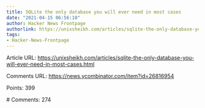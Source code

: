 ```yaml
---
title: SQLite the only database you will ever need in most cases
date: "2021-04-15 06:56:10"
author: Hacker News Frontpage
authorlink: https://unixsheikh.com/articles/sqlite-the-only-database-you-will-ever-need-in-most-cases.html
tags:
- Hacker-News-Frontpage
---
```


<p>Article URL: <a href="https://unixsheikh.com/articles/sqlite-the-only-database-you-will-ever-need-in-most-cases.html">https://unixsheikh.com/articles/sqlite-the-only-database-you-will-ever-need-in-most-cases.html</a></p>
<p>Comments URL: <a href="https://news.ycombinator.com/item?id=26816954">https://news.ycombinator.com/item?id=26816954</a></p>
<p>Points: 399</p>
<p># Comments: 274</p>
